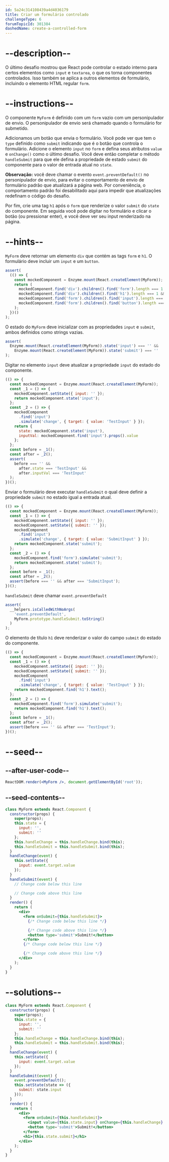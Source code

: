 ```yaml
---
id: 5a24c314108439a4d4036179
title: Criar um formulário controlado
challengeType: 6
forumTopicId: 301384
dashedName: create-a-controlled-form
---
```


# --description--

O último desafio mostrou que React pode controlar o estado interno para certos elementos como `input` e `textarea`, o que os torna componentes controlados. Isso também se aplica a outros elementos de formulário, incluindo o elemento HTML regular `form`.

# --instructions--

O componente `MyForm` é definido com um `form` vazio com um personipulador de envio. O personipulador de envio será chamado quando o formulário for submetido.

Adicionamos um botão que envia o formulário. Você pode ver que tem o `type` definido como `submit` indicando que é o botão que controla o formulário. Adicione o elemento `input` no `form` e defina seus atributos `value` e `onChange()` como o último desafio. Você deve então completar o método `handleSubmit` para que ele defina a propriedade de estado `submit` do componente para o valor de entrada atual no `state`.

**Observação:** você deve chamar o evento `event.preventDefault()` no personipulador de envio, para evitar o comportamento de envio de formulário padrão que atualizará a página web. Por conveniência, o comportamento padrão foi desabilitado aqui para impedir que atualizações redefinam o código do desafio.

Por fim, crie uma tag `h1` após o `form` que renderize o valor `submit` do `state` do componente. Em seguida você pode digitar no formulário e clicar o botão (ou pressionar enter), e você deve ver seu input renderizado na página.

# --hints--

`MyForm` deve retornar um elemento `div` que contém as tags `form` e `h1`. O formulário deve incluir um `input` e um `button`.

```js
assert(
  (() => {
    const mockedComponent = Enzyme.mount(React.createElement(MyForm));
    return (
      mockedComponent.find('div').children().find('form').length === 1 &&
      mockedComponent.find('div').children().find('h1').length === 1 &&
      mockedComponent.find('form').children().find('input').length === 1 &&
      mockedComponent.find('form').children().find('button').length === 1
    );
  })()
);
```

O estado do `MyForm` deve inicializar com as propriedades `input` e `submit`, ambos definidos como strings vazias.

```js
assert(
  Enzyme.mount(React.createElement(MyForm)).state('input') === '' &&
    Enzyme.mount(React.createElement(MyForm)).state('submit') === ''
);
```

Digitar no elemento `input` deve atualizar a propriedade `input` do estado do componente.

```js
(() => {
  const mockedComponent = Enzyme.mount(React.createElement(MyForm));
  const _1 = () => {
    mockedComponent.setState({ input: '' });
    return mockedComponent.state('input');
  };
  const _2 = () => {
    mockedComponent
      .find('input')
      .simulate('change', { target: { value: 'TestInput' } });
    return {
      state: mockedComponent.state('input'),
      inputVal: mockedComponent.find('input').props().value
    };
  };
  const before = _1();
  const after = _2();
  assert(
    before === '' &&
      after.state === 'TestInput' &&
      after.inputVal === 'TestInput'
  );
})();
```

Enviar o formulário deve executar `handleSubmit` o qual deve definir a propriedade `submit` no estado igual a entrada atual.

```js
(() => {
  const mockedComponent = Enzyme.mount(React.createElement(MyForm));
  const _1 = () => {
    mockedComponent.setState({ input: '' });
    mockedComponent.setState({ submit: '' });
    mockedComponent
      .find('input')
      .simulate('change', { target: { value: 'SubmitInput' } });
    return mockedComponent.state('submit');
  };
  const _2 = () => {
    mockedComponent.find('form').simulate('submit');
    return mockedComponent.state('submit');
  };
  const before = _1();
  const after = _2();
  assert(before === '' && after === 'SubmitInput');
})();
```

`handleSubmit` deve chamar `event.preventDefault`

```js
assert(
  __helpers.isCalledWithNoArgs(
    'event.preventDefault',
    MyForm.prototype.handleSubmit.toString()
  )
);
```

O elemento de título `h1` deve renderizar o valor do campo `submit` do estado do componente.

```js
(() => {
  const mockedComponent = Enzyme.mount(React.createElement(MyForm));
  const _1 = () => {
    mockedComponent.setState({ input: '' });
    mockedComponent.setState({ submit: '' });
    mockedComponent
      .find('input')
      .simulate('change', { target: { value: 'TestInput' } });
    return mockedComponent.find('h1').text();
  };
  const _2 = () => {
    mockedComponent.find('form').simulate('submit');
    return mockedComponent.find('h1').text();
  };
  const before = _1();
  const after = _2();
  assert(before === '' && after === 'TestInput');
})();
```

# --seed--

## --after-user-code--

```jsx
ReactDOM.render(<MyForm />, document.getElementById('root'));
```

## --seed-contents--

```jsx
class MyForm extends React.Component {
  constructor(props) {
    super(props);
    this.state = {
      input: '',
      submit: ''
    };
    this.handleChange = this.handleChange.bind(this);
    this.handleSubmit = this.handleSubmit.bind(this);
  }
  handleChange(event) {
    this.setState({
      input: event.target.value
    });
  }
  handleSubmit(event) {
    // Change code below this line

    // Change code above this line
  }
  render() {
    return (
      <div>
        <form onSubmit={this.handleSubmit}>
          {/* Change code below this line */}

          {/* Change code above this line */}
          <button type='submit'>Submit!</button>
        </form>
        {/* Change code below this line */}

        {/* Change code above this line */}
      </div>
    );
  }
}
```

# --solutions--

```jsx
class MyForm extends React.Component {
  constructor(props) {
    super(props);
    this.state = {
      input: '',
      submit: ''
    };
    this.handleChange = this.handleChange.bind(this);
    this.handleSubmit = this.handleSubmit.bind(this);
  }
  handleChange(event) {
    this.setState({
      input: event.target.value
    });
  }
  handleSubmit(event) {
    event.preventDefault();
    this.setState(state => ({
      submit: state.input
    }));
  }
  render() {
    return (
      <div>
        <form onSubmit={this.handleSubmit}>
          <input value={this.state.input} onChange={this.handleChange} />
          <button type='submit'>Submit!</button>
        </form>
        <h1>{this.state.submit}</h1>
      </div>
    );
  }
}
```
